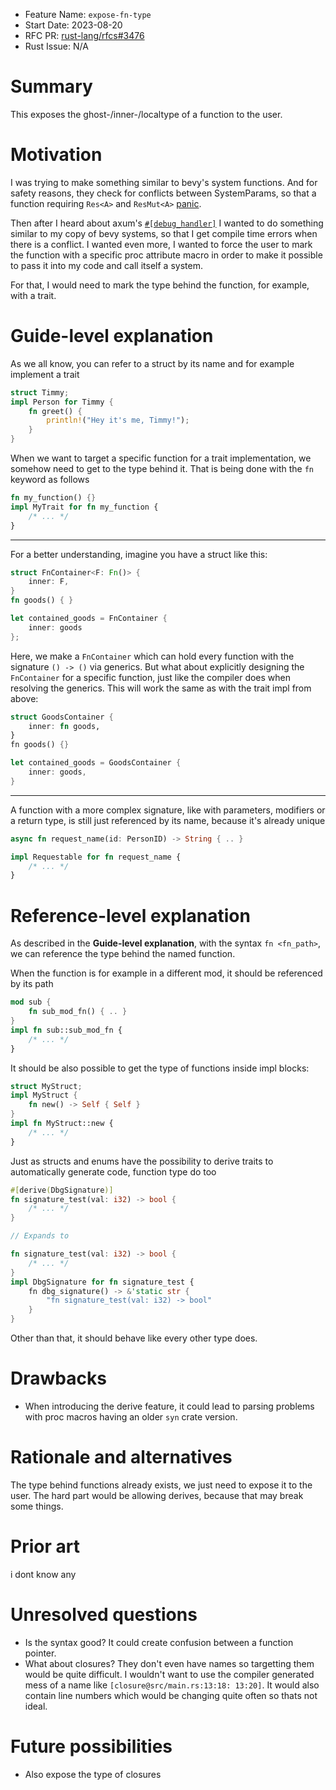 - Feature Name: `expose-fn-type`
- Start Date: 2023-08-20
- RFC PR: [rust-lang/rfcs#3476](https://github.com/rust-lang/rfcs/pull/3476)
- Rust Issue: N/A

# Summary
[summary]: #summary

This exposes the ghost-/inner-/localtype of a function to the user.

# Motivation
[motivation]: #motivation

I was trying to make something similar to bevy's system functions. And for safety reasons, they check for conflicts between SystemParams, so that a function requiring `Res<A>` and `ResMut<A>` [panic](https://github.com/bevyengine/bevy/blob/main/crates/bevy_ecs/src/system/system_param.rs#L421).

Then after I heard about axum's [`#[debug_handler]`](https://docs.rs/axum/latest/axum/attr.debug_handler.html) I wanted to do something similar to my copy of bevy systems, so that I get compile time errors when there is a conflict. I wanted even more, I wanted to force the user to mark the function with a specific proc attribute macro in order to make it possible to pass it into my code and call itself a system.

For that, I would need to mark the type behind the function, for example, with a trait.

# Guide-level explanation
[guide-level-explanation]: #guide-level-explanation

As we all know, you can refer to a struct by its name and for example implement a trait
```rust
struct Timmy;
impl Person for Timmy {
    fn greet() {
        println!("Hey it's me, Timmy!");
    }
}
```
When we want to target a specific function for a trait implementation, we somehow need to get to the type behind it. That is being done with the `fn` keyword as follows
```rust
fn my_function() {}
impl MyTrait for fn my_function {
    /* ... */
}
```
---
For a better understanding, imagine you have a struct like this:
```rust
struct FnContainer<F: Fn()> {
    inner: F,
}
fn goods() { }

let contained_goods = FnContainer {
    inner: goods
};
```
Here, we make a `FnContainer` which can hold every function with the signature `() -> ()` via generics.
But what about explicitly designing the `FnContainer` for a specific function, just like the compiler does when resolving the generics. This will work the same as with the trait impl from above:
```rust
struct GoodsContainer {
    inner: fn goods,
}
fn goods() {}

let contained_goods = GoodsContainer {
    inner: goods,
}
```
---
A function with a more complex signature, like with parameters, modifiers or a return type, is still just referenced by its name, because it's already unique
```rust
async fn request_name(id: PersonID) -> String { .. }

impl Requestable for fn request_name {
    /* ... */
}
```

# Reference-level explanation
[reference-level-explanation]: #reference-level-explanation

As described in the **Guide-level explanation**, with the syntax `fn <fn_path>`, we can reference the type behind the named function.

When the function is for example in a different mod, it should be referenced by its path
```rust
mod sub {
    fn sub_mod_fn() { .. }
}
impl fn sub::sub_mod_fn {
    /* ... */
}
```

It should be also possible to get the type of functions inside impl blocks:

```rust
struct MyStruct;
impl MyStruct {
    fn new() -> Self { Self }
}
impl fn MyStruct::new {
    /* ... */
}
```

Just as structs and enums have the possibility to derive traits to automatically generate code, function type do too

```rust
#[derive(DbgSignature)]
fn signature_test(val: i32) -> bool {
    /* ... */
}

// Expands to

fn signature_test(val: i32) -> bool {
    /* ... */
}
impl DbgSignature for fn signature_test {
    fn dbg_signature() -> &'static str {
        "fn signature_test(val: i32) -> bool"
    }
}
```

Other than that, it should behave like every other type does.

# Drawbacks
[drawbacks]: #drawbacks

- When introducing the derive feature, it could lead to parsing problems with proc macros having an older `syn` crate version.

# Rationale and alternatives
[rationale-and-alternatives]: #rationale-and-alternatives

The type behind functions already exists, we just need to expose it to the user.
The hard part would be allowing derives, because that may break some things.

# Prior art
[prior-art]: #prior-art

i dont know any

# Unresolved questions
[unresolved-questions]: #unresolved-questions

- Is the syntax good? It could create confusion between a function pointer.
- What about closures? They don't even have names so targetting them would be quite difficult. I wouldn't want to use the compiler generated mess of a name like `[closure@src/main.rs:13:18: 13:20]`. It would also contain line numbers which would be changing quite often so thats not ideal.

# Future possibilities
[future-possibilities]: #future-possibilities

- Also expose the type of closures
